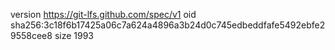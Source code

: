 version https://git-lfs.github.com/spec/v1
oid sha256:3c18f6b17425a06c7a624a4896a3b24d0c745edbeddfafe5492ebfe29558cee8
size 1993
